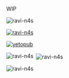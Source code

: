 WIP

<p align="left"> <img src="https://komarev.com/ghpvc/?username=ravi-n4s&label=Profile%20views&color=0e75b6&style=flat" alt="ravi-n4s" /> </p>

<p align="left"> <a href="https://github.com/ryo-ma/github-profile-trophy"><img src="https://github-profile-trophy.vercel.app/?username=ravi-n4s" alt="ravi-n4s" /></a> </p>

<p align="left"> <a href="https://twitter.com/yetopub" target="blank"><img src="https://img.shields.io/twitter/follow/yetopub?logo=twitter&style=for-the-badge" alt="yetopub" /></a> </p>

<p><img align="left" src="https://github-readme-stats.vercel.app/api/top-langs?username=ravi-n4s&show_icons=true&locale=en&layout=compact" alt="ravi-n4s" /></p>

<p>&nbsp;<img align="center" src="https://github-readme-stats.vercel.app/api?username=ravi-n4s&show_icons=true&locale=en" alt="ravi-n4s" /></p>

<p><img align="center" src="https://github-readme-streak-stats.herokuapp.com/?user=ravi-n4s&" alt="ravi-n4s" /></p>
